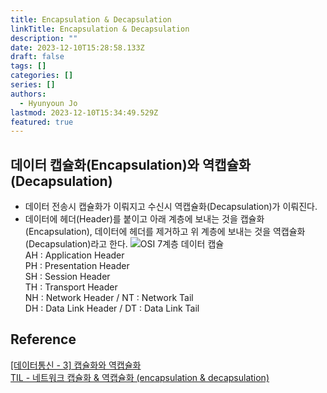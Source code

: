 ```yaml
---
title: Encapsulation & Decapsulation
linkTitle: Encapsulation & Decapsulation
description: ""
date: 2023-12-10T15:28:58.133Z
draft: false
tags: []
categories: []
series: []
authors:
  - Hyunyoun Jo
lastmod: 2023-12-10T15:34:49.529Z
featured: true
---
```


## 데이터 캡슐화(Encapsulation)와 역캡슐화(Decapsulation)

- 데이터 전송시 캡슐화가 이뤄지고 수신시 역캡슐화(Decapsulation)가 이뤄진다.
- 데이터에 헤더(Header)를 붙이고 아래 계층에 보내는 것을 캡슐화(Encapsulation), 데이터에 헤더를 제거하고 위 계층에 보내는 것을 역캡슐화(Decapsulation)라고 한다.
  ![OSI 7계층 데이터 캡슐](media/images/images_poiuyy0420_post_ad150139-1620-40c0-a12a-9b245a169dd1_iso7.jpg "https://velog.io/@poiuyy0420/%EB%84%A4%ED%8A%B8%EC%9B%8C%ED%81%AC-OSI-7-%EA%B3%84%EC%B8%B5-%EA%B0%9C%EB%85%90-%EC%A0%95%EB%A6%AC")  
  AH : Application Header  
  PH : Presentation Header  
  SH : Session Header  
  TH : Transport Header  
  NH : Network Header / NT : Network Tail  
  DH : Data Link Header / DT : Data Link Tail

## Reference

[[데이터통신 - 3] 캡슐화와 역캡슐화](https://gunjoon.tistory.com/15)  
[TIL - 네트워크 캡슐화 & 역캡슐화 (encapsulation & decapsulation)](https://velog.io/@qmasem/TIL-%EB%84%A4%ED%8A%B8%EC%9B%8C%ED%81%AC-%EC%BA%A1%EC%8A%90%ED%99%94-%EC%97%AD%EC%BA%A1%EC%8A%90%ED%99%94-encapsulation-decapsulation)
